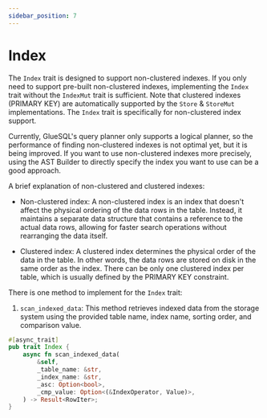 ```yaml
---
sidebar_position: 7
---
```


# Index

The `Index` trait is designed to support non-clustered indexes. If you only need to support pre-built non-clustered indexes, implementing the `Index` trait without the `IndexMut` trait is sufficient. Note that clustered indexes (PRIMARY KEY) are automatically supported by the `Store` & `StoreMut` implementations. The `Index` trait is specifically for non-clustered index support.

Currently, GlueSQL's query planner only supports a logical planner, so the performance of finding non-clustered indexes is not optimal yet, but it is being improved. If you want to use non-clustered indexes more precisely, using the AST Builder to directly specify the index you want to use can be a good approach.

A brief explanation of non-clustered and clustered indexes:

- Non-clustered index: A non-clustered index is an index that doesn't affect the physical ordering of the data rows in the table. Instead, it maintains a separate data structure that contains a reference to the actual data rows, allowing for faster search operations without rearranging the data itself.

- Clustered index: A clustered index determines the physical order of the data in the table. In other words, the data rows are stored on disk in the same order as the index. There can be only one clustered index per table, which is usually defined by the PRIMARY KEY constraint.

There is one method to implement for the `Index` trait:

1. `scan_indexed_data`: This method retrieves indexed data from the storage system using the provided table name, index name, sorting order, and comparison value.

```rust
#[async_trait]
pub trait Index {
    async fn scan_indexed_data(
        &self,
        _table_name: &str,
        _index_name: &str,
        _asc: Option<bool>,
        _cmp_value: Option<(&IndexOperator, Value)>,
    ) -> Result<RowIter>;
}
```